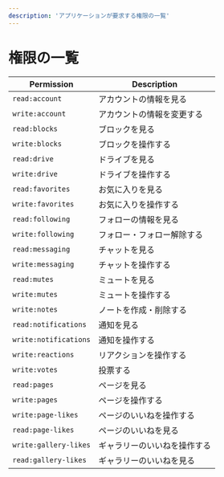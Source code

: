 ```yaml
---
description: 'アプリケーションが要求する権限の一覧'
---
```


# 権限の一覧

| Permission            | Description                  |
| --------------------- | ---------------------------- |
| `read:account`        | アカウントの情報を見る       |
| `write:account`       | アカウントの情報を変更する   |
| `read:blocks`         | ブロックを見る               |
| `write:blocks`        | ブロックを操作する           |
| `read:drive`          | ドライブを見る               |
| `write:drive`         | ドライブを操作する           |
| `read:favorites`      | お気に入りを見る             |
| `write:favorites`     | お気に入りを操作する         |
| `read:following`      | フォローの情報を見る         |
| `write:following`     | フォロー・フォロー解除する   |
| `read:messaging`      | チャットを見る               |
| `write:messaging`     | チャットを操作する           |
| `read:mutes`          | ミュートを見る               |
| `write:mutes`         | ミュートを操作する           |
| `write:notes`         | ノートを作成・削除する       |
| `read:notifications`  | 通知を見る                   |
| `write:notifications` | 通知を操作する               |
| `write:reactions`     | リアクションを操作する       |
| `write:votes`         | 投票する                     |
| `read:pages`          | ページを見る                 |
| `write:pages`         | ページを操作する             |
| `write:page-likes`    | ページのいいねを操作する     |
| `read:page-likes`     | ページのいいねを見る         |
| `write:gallery-likes` | ギャラリーのいいねを操作する |
| `read:gallery-likes`  | ギャラリーのいいねを見る     |
